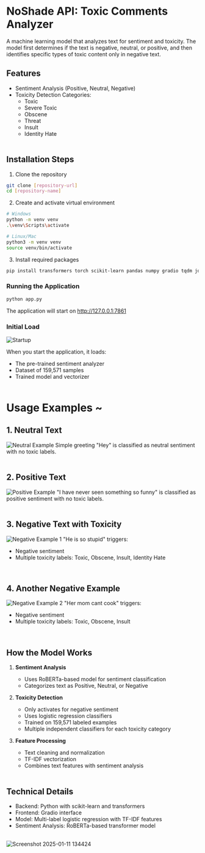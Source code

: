 # NoShade API: Toxic Comments Analyzer

A machine learning model that analyzes text for sentiment and toxicity. The model first determines if the text is negative, neutral, or positive, and then identifies specific types of toxic content only in negative text.

## Features
- Sentiment Analysis (Positive, Neutral, Negative)
- Toxicity Detection Categories:
  - Toxic
  - Severe Toxic
  - Obscene
  - Threat
  - Insult
  - Identity Hate
<br/><br/>

## Installation Steps

1. Clone the repository
```bash
git clone [repository-url]
cd [repository-name]
```

2. Create and activate virtual environment
```bash
# Windows
python -m venv venv
.\venv\Scripts\activate

# Linux/Mac
python3 -m venv venv
source venv/bin/activate
```

3. Install required packages
```bash
pip install transformers torch scikit-learn pandas numpy gradio tqdm joblib
```

### Running the Application
```bash
python app.py
```
The application will start on http://127.0.0.1:7861

### Initial Load
![Startup](https://github.com/user-attachments/assets/5448d79d-464b-4d08-af8f-979e58d06b14)

When you start the application, it loads:
- The pre-trained sentiment analyzer
- Dataset of 159,571 samples
- Trained model and vectorizer
<br/><br/>


# Usage Examples ~

## 1. **Neutral Text**
![Neutral Example](https://github.com/user-attachments/assets/a40c515b-8d64-4751-8c64-d2f309c01812)
Simple greeting "Hey" is classified as neutral sentiment with no toxic labels.
<br/><br/>

## 2. **Positive Text**
![Positive Example](https://github.com/user-attachments/assets/c9b00506-f195-4062-82c3-cb9584345441)
"I have never seen something so funny" is classified as positive sentiment with no toxic labels.
<br/><br/>

## 3. **Negative Text with Toxicity**
![Negative Example 1](https://github.com/user-attachments/assets/f62daeb1-81fa-432d-994b-9c48201661d3)
"He is so stupid" triggers:
- Negative sentiment
- Multiple toxicity labels: Toxic, Obscene, Insult, Identity Hate
<br/>

## 4. **Another Negative Example**
![Negative Example 2](https://github.com/user-attachments/assets/85ab63a9-da7b-47be-a347-6d0de3ce7a89)
"Her mom cant cook" triggers:
- Negative sentiment
- Multiple toxicity labels: Toxic, Obscene, Insult
<br/>

## How the Model Works

1. **Sentiment Analysis**
   - Uses RoBERTa-based model for sentiment classification
   - Categorizes text as Positive, Neutral, or Negative

2. **Toxicity Detection**
   - Only activates for negative sentiment
   - Uses logistic regression classifiers
   - Trained on 159,571 labeled examples
   - Multiple independent classifiers for each toxicity category

3. **Feature Processing**
   - Text cleaning and normalization
   - TF-IDF vectorization
   - Combines text features with sentiment analysis
<br/><br/>

## Technical Details
- Backend: Python with scikit-learn and transformers
- Frontend: Gradio interface
- Model: Multi-label logistic regression with TF-IDF features
- Sentiment Analysis: RoBERTa-based transformer model
<br/><br/>

![Screenshot 2025-01-11 134424](https://github.com/user-attachments/assets/950167a3-dcdd-419f-94cc-301be950a1c8)
